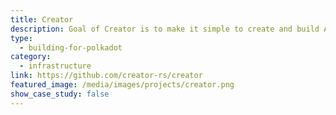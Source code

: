 ```yaml
---
title: Creator
description: Goal of Creator is to make it simple to create and build Android and iOS game projects and connect them with Substrate Blockchain.
type:
  - building-for-polkadot
category:
  - infrastructure
link: https://github.com/creator-rs/creator
featured_image: /media/images/projects/creator.png
show_case_study: false
---
```

